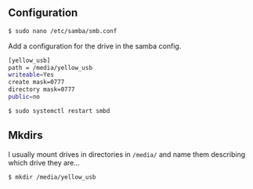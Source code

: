 ## Configuration

```sh
$ sudo nano /etc/samba/smb.conf
```

Add a configuration for the drive in the samba config.

```sh
[yellow_usb]
path = /media/yellow_usb
writeable=Yes
create mask=0777
directory mask=0777
public=no
```

```sh
$ sudo systemctl restart smbd
```


## Mkdirs

I usually mount drives in directories in `/media/` and name them describing which drive they are...

```
$ mkdir /media/yellow_usb
```

